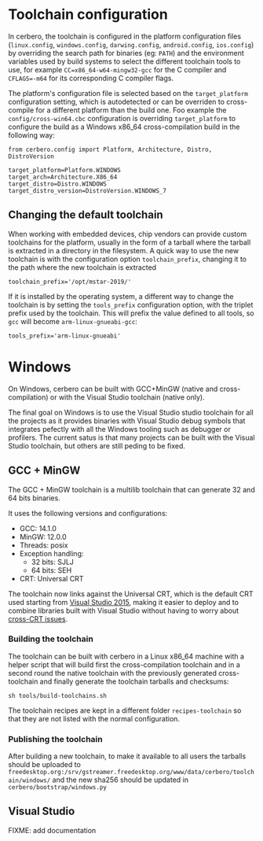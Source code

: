 # Toolchain configuration
In cerbero, the toolchain is configured in the platform configuration files (`linux.config`, `windows.config`, `darwing.config`, `android.config`, `ios.config`) by overriding the search path for binaries (eg: `PATH`) and the environment variables used by build systems to select the different toolchain tools to use, for example `CC=x86_64-w64-mingw32-gcc` for the C compiler and `CFLAGS=-m64` for its corresponding C compiler flags.

 The platform's configuration file is selected based on the `target_platform` configuration setting, which is autodetected or can be overriden to cross-compile for a different platform than the build one. Foo example the `config/cross-win64.cbc` configuration is overriding `target_platform` to configure the build as a Windows x86_64 cross-compilation build in the following way:
 ```
from cerbero.config import Platform, Architecture, Distro, DistroVersion

target_platform=Platform.WINDOWS
target_arch=Architecture.X86_64
target_distro=Distro.WINDOWS
target_distro_version=DistroVersion.WINDOWS_7
 ```
## Changing the default toolchain
When working with embedded devices, chip vendors can provide custom toolchains for the platform, usually in the form of a tarball where the tarball is extracted in a directory in the filesystem. A quick way to use the new toolchain is with the configuration option `toolchain_prefix`, changing it to the path where the new toolchain is extracted
```
toolchain_prefix='/opt/mstar-2019/'
```

If it is installed by the operating system, a different way to change the toolchain is by setting the `tools_prefix` configuration option, with the triplet prefix used by the toolchain. This will prefix the value defined to all tools, so `gcc` will become `arm-linux-gnueabi-gcc`:
```
tools_prefix='arm-linux-gnueabi'
```

# Windows
On Windows, cerbero can be built with GCC+MinGW (native and cross-compilation) or with the Visual Studio toolchain (native only).

The final goal on Windows is to use the Visual Studio studio toolchain for all the projects as it provides binaries with Visual Studio debug symbols that integrates pefectly with all the Windows tooling such as debugger or profilers. The current satus is that many projects can be built with the Visual Studio toolchain, but others are still peding to be fixed.

## GCC + MinGW
The GCC + MinGW toolchain is a multilib toolchain that can generate 32 and 64 bits binaries.

It uses the following versions and configurations:
 * GCC: 14.1.0
 * MinGW: 12.0.0
 * Threads: posix
 * Exception handling:
   * 32 bits: SJLJ
   * 64 bits: SEH
 * CRT: Universal CRT

The toolchain now links against the Universal CRT, which is the default CRT used starting from [Visual Studio 2015](https://docs.microsoft.com/en-us/cpp/ide/universal-crt-deployment), making it easier to deploy and to combine libraries built with Visual Studio without having to worry about [cross-CRT issues](https://docs.microsoft.com/en-us/cpp/c-runtime-library/potential-errors-passing-crt-objects-across-dll-boundaries).

### Building the toolchain
The toolchain can be built with cerbero in a Linux x86_64 machine with a helper script that will build first the cross-compilation toolchain and in a second round the native toolchain with the previously generated cross-toolchain and finally generate the toolchain tarballs and checksums:
```
sh tools/build-toolchains.sh
```

The toolchain recipes are kept in a different folder `recipes-toolchain` so that they are not listed with the normal configuration.

### Publishing the toolchain
After building a new toolchain, to make it available to all users the tarballs should be uploaded to `freedesktop.org:/srv/gstreamer.freedesktop.org/www/data/cerbero/toolchain/windows/` and the new sha256 should be updated in `cerbero/bootstrap/windows.py`

## Visual Studio
FIXME: add documentation
